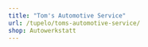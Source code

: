 ```yaml
---
title: "Tom's Automotive Service"
url: /tupelo/toms-automotive-service/
shop: Autowerkstatt
---
```

